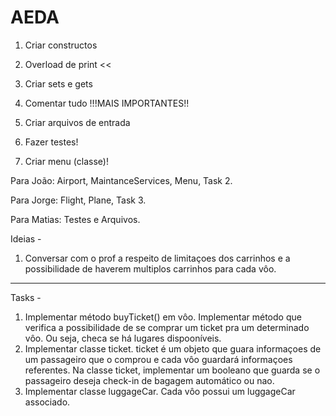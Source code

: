 # AEDA
1. Criar constructos

2. Overload de print <<

3. Criar sets e gets

4. Comentar tudo !!!MAIS IMPORTANTES!!

5. Criar arquivos de entrada

6. Fazer testes!

7. Criar menu (classe)!

Para João: Airport, MaintanceServices, Menu, Task 2.

Para Jorge: Flight, Plane, Task 3.

Para Matias: Testes e Arquivos.

Ideias - 
1. Conversar com o prof a respeito de limitaçoes dos carrinhos e a possibilidade de haverem multiplos 
carrinhos para cada vôo.

---------------------------------------------

Tasks -
1. Implementar método buyTicket() em vôo. Implementar método que verifica a possibilidade de se comprar um ticket pra um determinado vôo. Ou seja, checa se há lugares dispooníveis.
2. Implementar classe ticket. ticket é um objeto que guara informaçoes de um passageiro
   que o comprou e cada vôo guardará informaçoes referentes. Na classe ticket, implementar um booleano que guarda se o passageiro deseja check-in de bagagem automático ou nao.
3. Implementar classe luggageCar. Cada vôo possui um luggageCar associado.
